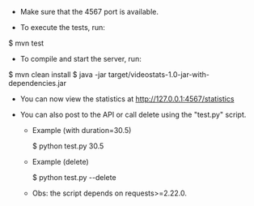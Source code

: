 
* Make sure that the 4567 port is available.

* To execute the tests, run:

$ mvn test

* To compile and start the server, run:

$ mvn clean install
$ java -jar target/videostats-1.0-jar-with-dependencies.jar

  * You can now view the statistics at http://127.0.0.1:4567/statistics

  * You can also post to the API or call delete using the "test.py" script.
    * Example (with duration=30.5)

      $ python test.py 30.5

    * Example (delete)

      $ python test.py --delete

    * Obs: the script depends on requests>=2.22.0.
